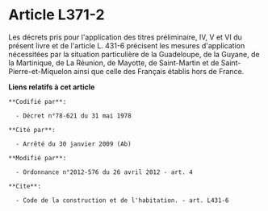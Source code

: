 # Article L371-2

Les décrets pris pour l'application des titres préliminaire, IV, V et VI du présent livre et de l'article L. 431-6 précisent
les mesures d'application nécessitées par la situation particulière de la Guadeloupe, de la Guyane, de la Martinique, de La
Réunion, de Mayotte, de Saint-Martin et de Saint-Pierre-et-Miquelon ainsi que celle des Français établis hors de France.

**Liens relatifs à cet article**

	**Codifié par**:

	  - Décret n°78-621 du 31 mai 1978

	**Cité par**:

	  - Arrêté du 30 janvier 2009 (Ab)

	**Modifié par**:

	  - Ordonnance n°2012-576 du 26 avril 2012 - art. 4

	**Cite**:

	  - Code de la construction et de l'habitation. - art. L431-6
